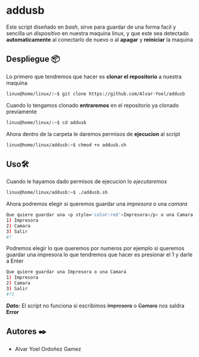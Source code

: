 # addusb
Este script diseñado en *bash*, sirve para guardar de una forma facil y sencilla un *dispositivo* en nuestra maquina linux, y que este sea detectado **automaticamente** al conectarlo de nuevo o al **apagar** y **reiniciar** la maquina

## Despliegue 📦
Lo primero que tendremos que hacer es **clonar el repositorio** a nuestra maquina

```bash 
linux@home/linux/:~$ git clone https://github.com/Alvar-Yoel/addusb
```

Cuando lo tengamos clonado **entraremos** en el repositorio ya clonado previamente

```bash
linux@home/linux/:~$ cd addusb
```

Ahora dentro de la carpeta le daremos permisos de **ejecucion** al script

```bash 
linux@home/linux/addusb:~$ chmod +x addusb.sh
```

## Uso🛠️
Cuando le hayamos dado permisos de ejecucion lo *ejecutaremos*

```bash 
linux@home/linux/addusb:~$ ./addusb.sh
```

Ahora podremos elegir si queremos guardar una *impresora* o una *camara*
```bash
Que quiere guardar una <p style='color:red'>Impresora</p> o una Camara
1) Impresora
2) Camara
3) Salir
#?
``` 

Podremos elegir lo que queremos por numeros por ejemplo si queremos guardar una impresora lo que tendremos que hacer es presionar el 1 y darle a Enter
```bash
Que quiere guardar una Impresora o una Camara
1) Impresora
2) Camara
3) Salir
#?1
```
***Dato:*** El script no funciona si escribimos ~~Impresora~~ o ~~Camara~~ nos saldra **Error**

## Autores ✒️
- Alvar Yoel Ordoñez Gamez
